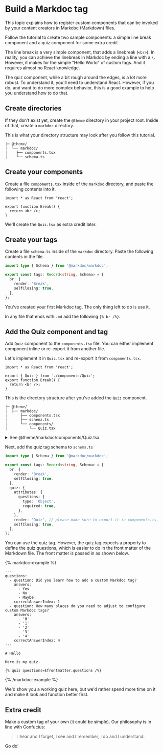 # Build a Markdoc tag

This topic explains how to register custom components that can be invoked by your content creators in Markdoc (Markdown) files.

Follow the tutorial to create two sample components: a simple line break component and a quiz component for some extra credit.

The line break is a very simple component, that adds a linebreak (`<br>`).
In reality, you can achieve the linebreak in Markdoc by ending a line with a `\`.
However, it makes for the simple "Hello World" of custom tags.
And it requires almost no React knowledge.

The quiz component, while a bit rough around the edges, is a lot more robust.
To understand it, you'll need to understand React.
However, if you do, and want to do more complex behavior, this is a good example to help you understand how to do that.

## Create directories

If they don't exist yet, create the `@theme` directory in your project root.
Inside of that, create a `markdoc` directory.

This is what your directory structure may look after you follow this tutorial.

```treeview
├─ @theme/
|  └── markdoc/
|    ├── components.tsx
|    └── schema.ts
```

## Create your components

Create a file `components.tsx` inside of the `markdoc` directory, and paste the following contents into it.

```tsx
import * as React from 'react';

export function Break() {
  return <br />;
}
```

We'll create the `Quiz.tsx` as extra credit later.

## Create your tags

Create a file `schema.ts` inside of the `markdoc` directory.
Paste the following contents in the file.

```ts
import type { Schema } from '@markdoc/markdoc';

export const tags: Record<string, Schema> = {
  br: {
    render: 'Break',
    selfClosing: true,
  },
};
```

You've created your first Markdoc tag. The only thing left to do is use it.

In any file that ends with `.md` add the following `{% br /%}`.

## Add the Quiz component and tag

Add `Quiz` component to the `components.tsx` file.
You can either implement component inline or re-export it from another file.

Let's implement it in `Quiz.tsx` and re-export it from `components.tsx`.

```tsx
import * as React from 'react';

export { Quiz } from './components/Quiz';
export function Break() {
  return <br />;
}
```

This is the directory structure after you've added the `Quiz` component.

```treeview
├─ @theme/
|  ├── markdoc/
|      ├── components.tsx
|      ├── schema.ts
|      └── components/
|          └── Quiz.tsx
```

<details>
<summary>See @theme/markdoc/components/Quiz.tsx</summary>

```tsx
import * as React from 'react';
import styled from 'styled-components';

const { useState, useEffect, Fragment } = React;

function Question({ question, setAnswerStatus }) {
  const [selectedAnswerIndex, setSelectedAnswerIndex] = useState(null);

  useEffect(() => {
    if (selectedAnswerIndex != null) {
      setAnswerStatus(selectedAnswerIndex === question.correctAnswerIndex);
    }
  }, [selectedAnswerIndex]);

  useEffect(() => {
    setSelectedAnswerIndex(null);
  }, [question]);

  const getClasses = (index) => {
    let classes = [];
    if (selectedAnswerIndex != null) {
      if (selectedAnswerIndex === index) {
        classes.push('selected');
      }
      if (index === question.correctAnswerIndex) {
        if (selectedAnswerIndex === index) {
          classes.push('correct');
        } else {
          classes.push('incorrect');
        }
      }
    }

    return classes.join(' ');
  };

  return (
    <QuestionEl>
      <QuestionText>{question.question}</QuestionText>
      <Answers>
        {question.answers.map((answer, index) => {
          return (
            <AnswerElement
              key={index}
              className={getClasses(index)}
              onClick={() => selectedAnswerIndex == null && setSelectedAnswerIndex(index)}
            >
              {answer}
            </AnswerElement>
          );
        })}
      </Answers>
    </QuestionEl>
  );
}

function ProgressBar({ currentQuestionIndex, totalQuestionsCount }) {
  const progressPercentage = (currentQuestionIndex / totalQuestionsCount) * 100;

  return (
    <ProgressBarEl>
      <ProgressBarText>
        {currentQuestionIndex} answered ({totalQuestionsCount - currentQuestionIndex} remaining)
      </ProgressBarText>
      <ProgressBarInner style={{ width: `${progressPercentage}%` }} />
    </ProgressBarEl>
  );
}

export function Quiz({ questions }) {
  const [questionIndex, setQuestionIndex] = useState(null);
  const [answerStatus, setAnswerStatus] = useState(null);
  const [correctAnswerCount, setCorrectAnswerCount] = useState(0);
  const [quizComplete, setQuizComplete] = useState(false);

  useEffect(() => {
    setAnswerStatus(null);
  }, [questionIndex]);

  useEffect(() => {
    if (answerStatus) {
      setCorrectAnswerCount((count) => count + 1);
    }
  }, [answerStatus]);

  const onNextClick = () => {
    if (questionIndex === questions.length - 1) {
      setQuizComplete(true);
    } else {
      setQuestionIndex(questionIndex == null ? 0 : questionIndex + 1);
    }
  };

  const onRestartClick = () => {
    setQuizComplete(false);
    setQuestionIndex(null);
    setCorrectAnswerCount(0);
  };

  if (questionIndex == null) {
    return (
      <Wrapper>
        <h1>Apply what was learned</h1>
        <Button onClick={onNextClick}>Start</Button>
      </Wrapper>
    );
  }

  return (
    <QuizWrapper>
      {quizComplete ? (
        <Fragment>
          <h1>Quiz complete!</h1>
          <p>
            You answered {correctAnswerCount} questions correctly (out of a total {questions.length}{' '}
            questions)
          </p>
        </Fragment>
      ) : (
        <Fragment>
          <ProgressBar
            currentQuestionIndex={questionIndex}
            totalQuestionsCount={questions.length}
          />
          <Question question={questions[questionIndex]} setAnswerStatus={setAnswerStatus} />
          {answerStatus != null && (
            <div>
              <AnswerStatusEl>
                {!!answerStatus ? 'Correct! :)' : 'Your answer was incorrect :('}
              </AnswerStatusEl>
              <Button className="next" onClick={onNextClick}>
                {questionIndex === questions.length - 1
                  ? 'See results of this quiz'
                  : 'Next Question ->'}
              </Button>
            </div>
          )}
        </Fragment>
      )}

      {questionIndex != null && (
        <Button className="restart" onClick={onRestartClick}>
          Restart quiz
        </Button>
      )}
    </QuizWrapper>
  );
}

const Wrapper = styled.div`
  display: flex;
  flex-direction: column;
  justify-content: center;
  align-items: center;
  text-align: center;
  width: 600px;
  margin: auto;
`;

const QuizWrapper = styled.div`
  display: flex;
  flex-direction: column;
  justify-content: center;
  align-items: center;
  text-align: center;
  width: 600px;
  margin: auto;
`;

const Button = styled.button`
  background: #e8e8e8;
  border: 0;
  padding: 10px 20px;
  cursor: pointer;
  border-bottom: 3px solid #c9c9c9;
  border-radius: 3px;
  &.next {
    background: #6ad85c;
    border-bottom: 3px solid #5abc4e;
  }
  &.start {
    margin-top: 20px;
  }
  &.restart {
    margin-top: 20px;
  }
`;

const QuestionEl = styled.div`
  width: 100%;
`;

const QuestionText = styled.div`
  font-size: 1.2em;
  margin: 20px 0;
`;

const Answers = styled.div`
  margin-bottom: 20px;
`;

const AnswerElement = styled.div`
  padding: 4px;
  text-align: center;
  background: #f3f3f3;
  margin-bottom: 5px;
  border-radius: 3px;
  cursor: pointer;

  &.selected {
    background: gainsboro;
  }

  &.correct {
    background: #6ad85c;
    font-weight: bold;
  }

  &.incorrect {
    background: #df3636;
    font-weight: bold;
  }
`;

const AnswerStatusEl = styled.div`
  font-weight: bold;
  margin-bottom: 20px;
`;

const ProgressBarEl = styled.div`
  width: 100%;
  background: #f3f3f3;
  height: 20px;
  position: relative;
  display: flex;
  justify-content: center;
  align-items: center;
  border-radius: 3px;
`;

const ProgressBarInner = styled.div`
  background: #6ad85c;
  position: absolute;
  height: 100%;
  top: 0;
  left: 0;
  transition: ease all 0.5s;
  border-radius: 3px;
`;

const ProgressBarText = styled.div`
  font-size: 0.7em;
  position: absolute;
  z-index: 10;
`;
```

</details>

Next, add the quiz tag schema to `schema.ts`

```ts
import type { Schema } from '@markdoc/markdoc';

export const tags: Record<string, Schema> = {
  br: {
    render: 'Break',
    selfClosing: true,
  },
  quiz: {
    attributes: {
      questions: {
        type: 'Object',
        required: true,
      },
    },
    render: 'Quiz', // please make sure to export it in components.ts,
    selfClosing: true,
  },
};
```

You can use the quiz tag.
However, the quiz tag expects a property to define the quiz questions, which is easier to do in the front matter of the Markdown file.
The front matter is passed in as shown below.

{% markdoc-example %}

```markdoc {% process=false %}
---
questions:
  - question: Did you learn how to add a custom Markdoc tag?
    answers:
      - Yes
      - No
      - Maybe
    correctAnswerIndex: 1
  - question: How many places do you need to adjust to configure custom Markdoc tags?
    answers:
      - '0'
      - '1'
      - '2'
      - '3'
      - '4'
    correctAnswerIndex: 4
---

# Hello

Here is my quiz.

{% quiz questions=$frontmatter.questions /%}
```

{% /markdoc-example %}

We'd show you a working quiz here, but we'd rather spend more time on it and make it look and function better first.

## Extra credit

Make a custom tag of your own (it could be simple).
Our philosophy is in line with Confucius:

> I hear and I forget, I see and I remember, I do and I understand.

Go do!
